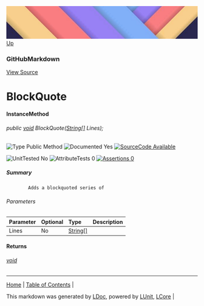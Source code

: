 ![](../Content/LDoc-banner-small.png "")
[Up](GitHubMarkdown.md)
### GitHubMarkdown
[View Source](../Markdown/GitHubMarkdown.cs)
# BlockQuote
#### InstanceMethod
###### public <a href="https://www.google.com/#q=C%23+System.void" alt="Search for 'System.void'" target="_blank">void</a> BlockQuote(<a href="https://www.google.com/#q=C%23+System.String[]" alt="Search for 'System.String[]'" target="_blank">String[]</a> Lines);

![Type Public Method](http://b.repl.ca/v1/Type-Public%20Method-lightgrey.png "") ![Documented Yes](http://b.repl.ca/v1/Documented-Yes-brightgreen.png "") [![SourceCode Available](http://b.repl.ca/v1/SourceCode-Available-brightgreen.png "")](../Markdown/GitHubMarkdown.cs#L324)

![UnitTested No](http://b.repl.ca/v1/UnitTested-No-lightgrey.png "") ![AttributeTests 0](http://b.repl.ca/v1/AttributeTests-0-lightgrey.png "") [![Assertions 0](http://b.repl.ca/v1/Assertions-0-lightgrey.png "")](../Markdown/GitHubMarkdown.cs)
##### Summary

            Adds a blockquoted series of 
###### Parameters

Parameter | Optional | Type | Description
:---  | :---  | :---  | :--- 
Lines | No | <a href="https://www.google.com/#q=C%23+System.String[]" alt="Search for 'System.String[]'" target="_blank">String[]</a> | 

#### Returns
###### <a href="https://www.google.com/#q=C%23+System.void" alt="Search for 'System.void'" target="_blank">void</a>
---

[Home](../../README.md) | [Table of Contents](../../TableOfContents.md) | 


This markdown was generated by [LDoc](https://github.com/CodeSingularity/LDoc), powered by [LUnit](https://github.com/CodeSingularity/LUnit), [LCore](https://github.com/CodeSingularity/LCore) | 

